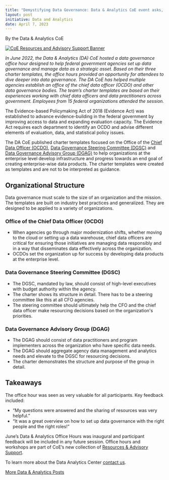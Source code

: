 ```yaml
---
title: "Demystifying Data Governance: Data & Analytics CoE event asks, ‘How do you manage your data?’"
layout: post
initiative: Data and Analytics
date: April 7, 2023
---
```

By the Data & Analytics CoE 

<a href="{{site.baseurl}}/images/ResourcesAdvisorySupportBanner.png" target="_blank" rel="noopener noreferrer">
<img src="{{site.baseurl}}/images/ResourcesAdvisorySupportBanner.png" alt="CoE Resources and Advisory Support Banner"></a>

*In June 2022, the Data & Analytics (DA) CoE hosted a data governance office hour designed to help federal government agencies set up data governance and manage data as a strategic asset. Based on their three charter templates, the office hours provided an opportunity for attendees to dive deeper into data governance. The DA CoE has helped multiple agencies establish an office of the chief data officer (OCDO) and other data governance bodies. The team’s charter templates are based on their experiences working with chief data officers and data practitioners across government. Employees from 15 federal organizations attended the session.*
 
The Evidence-based Policymaking Act of 2018 (Evidence Act) was established to advance evidence-building in the federal government by improving access to data and expanding evaluation capacity. The Evidence Act requires each department to identify an OCDO and advise different elements of evaluation, data, and statistical policy issues. 

The DA CoE published charter templates focused on the Office of the [Chief Data Officer (OCDO)](https://coe.gsa.gov/docs/DA-CoE-Office-of-the-Chief-Data-Officer-(OCDO)-Charter-Template.docx), [Data Governance Steering Committee (DGSC)](https://coe.gsa.gov/docs/DA-CoE-Data-Governance-Steering-Committee-(DGSC)-Charter-Template.docx) and [Data Governance Advisory Group (DGAG)](https://coe.gsa.gov/docs/DA-CoE-Data-Governance-Advisory-Group-(DGAG)-Charter-Template.docx) to help organizations at the enterprise level develop infrastructure and progress towards an end goal of creating enterprise-wise data products. The charter templates were created as templates and are not to be interpreted as guidance.

## Organizational Structure
Data governance must scale to the size of an organization and the mission. The templates are built on industry best practices and generalized. They are designed to be applied to a variety of organizations.  


### Office of the Chief Data Officer (OCDO)
* When agencies go through major modernization shifts, whether moving to the cloud or setting up a data warehouse, chief data officers are critical for ensuring those initiatives are managing data responsibly and in a way that disseminates data effectively across the organization. 
* OCDOs set the organization up for success by developing data products at the enterprise level. 

### Data Governance Steering Committee (DGSC) 
* The DGSC, mandated by law, should consist of high-level executives with budget authority within the agency. 
* The charter shows its structure in detail. There has to be a steering committee like this at all CFO agencies. 
* The steering committee should ultimately help the CFO and the chief data officer make resourcing decisions based on the organization's priorities. 

### Data Governance Advisory Group (DGAG)
* The DGAG should consist of data practitioners and program implementers across the organization who have specific data needs.
* The DGAG should aggregate agency data management and analytics needs and elevate to the DGSC for resourcing decisions.
* The charter demonstrates the structure and purpose of the group in detail.

## Takeaways
The office hour was seen as very valuable for all participants. Key feedback included: 
* “My questions were answered and the sharing of resources was very helpful.”
* “It was a great overview on how to set up data governance with the right people and the right roles!”

June’s Data & Analytics Office Hours was inaugural and participant feedback will be included in any future session. Office hours and workshops are part of CoE’s new collection of [Resources & Advisory Support](https://coe.gsa.gov/2022/05/20/coe-update-4.html). 

To learn more about the Data Analytics Center <a href="https://coe.gsa.gov/connect/contact-us.html">contact us</a>.
                                                                                                                               
<a href="{{site.baseurl}}/coe/data-analytics.html#coe-updates" class="usa-button">More Data & Analytics Posts</a>
